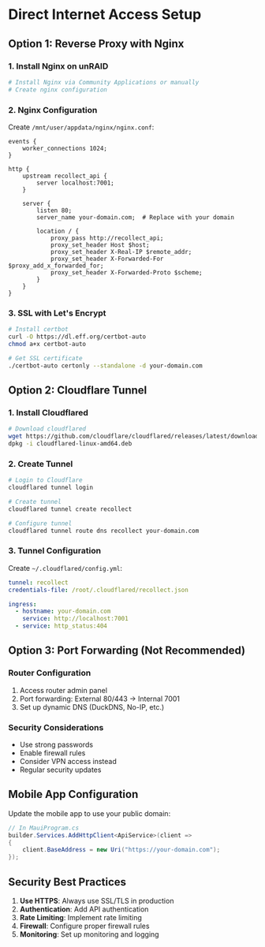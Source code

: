 # Direct Internet Access Setup

## Option 1: Reverse Proxy with Nginx

### 1. Install Nginx on unRAID
```bash
# Install Nginx via Community Applications or manually
# Create nginx configuration
```

### 2. Nginx Configuration
Create `/mnt/user/appdata/nginx/nginx.conf`:

```nginx
events {
    worker_connections 1024;
}

http {
    upstream recollect_api {
        server localhost:7001;
    }

    server {
        listen 80;
        server_name your-domain.com;  # Replace with your domain

        location / {
            proxy_pass http://recollect_api;
            proxy_set_header Host $host;
            proxy_set_header X-Real-IP $remote_addr;
            proxy_set_header X-Forwarded-For $proxy_add_x_forwarded_for;
            proxy_set_header X-Forwarded-Proto $scheme;
        }
    }
}
```

### 3. SSL with Let's Encrypt
```bash
# Install certbot
curl -O https://dl.eff.org/certbot-auto
chmod a+x certbot-auto

# Get SSL certificate
./certbot-auto certonly --standalone -d your-domain.com
```

## Option 2: Cloudflare Tunnel

### 1. Install Cloudflared
```bash
# Download cloudflared
wget https://github.com/cloudflare/cloudflared/releases/latest/download/cloudflared-linux-amd64.deb
dpkg -i cloudflared-linux-amd64.deb
```

### 2. Create Tunnel
```bash
# Login to Cloudflare
cloudflared tunnel login

# Create tunnel
cloudflared tunnel create recollect

# Configure tunnel
cloudflared tunnel route dns recollect your-domain.com
```

### 3. Tunnel Configuration
Create `~/.cloudflared/config.yml`:

```yaml
tunnel: recollect
credentials-file: /root/.cloudflared/recollect.json

ingress:
  - hostname: your-domain.com
    service: http://localhost:7001
  - service: http_status:404
```

## Option 3: Port Forwarding (Not Recommended)

### Router Configuration
1. Access router admin panel
2. Port forwarding: External 80/443 → Internal 7001
3. Set up dynamic DNS (DuckDNS, No-IP, etc.)

### Security Considerations
- Use strong passwords
- Enable firewall rules
- Consider VPN access instead
- Regular security updates

## Mobile App Configuration

Update the mobile app to use your public domain:

```csharp
// In MauiProgram.cs
builder.Services.AddHttpClient<ApiService>(client =>
{
    client.BaseAddress = new Uri("https://your-domain.com");
});
```

## Security Best Practices

1. **Use HTTPS**: Always use SSL/TLS in production
2. **Authentication**: Add API authentication
3. **Rate Limiting**: Implement rate limiting
4. **Firewall**: Configure proper firewall rules
5. **Monitoring**: Set up monitoring and logging
